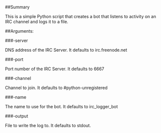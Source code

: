 ##Summary

This is a simple Python script that creates a bot that listens to activity on an IRC channel and logs it to a file.

##Arguments:

###-server

DNS address of the IRC Server. It defaults to irc.freenode.net

###-port

Port number of the IRC Server. It defaults to 6667

###-channel

Channel to join. It defaults to #python-unregistered

###-name

The name to use for the bot. It defaults to irc_logger_bot

###-output

File to write the log to. It defaults to stdout.
